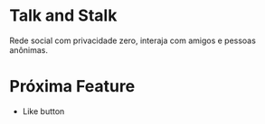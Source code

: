 # Talk and Stalk

Rede social com privacidade zero, interaja com amigos e pessoas anônimas.

# Próxima Feature

* Like button
